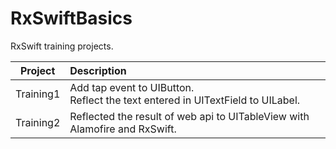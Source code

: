 # RxSwiftBasics
RxSwift training projects.

|Project|Description|
|:--:|:--|
|Training1|Add tap event to UIButton.<br>Reflect the text entered in UITextField to UILabel.|
|Training2|Reflected the result of web api to UITableView with Alamofire and RxSwift.|

